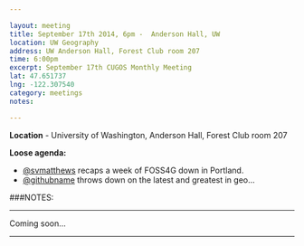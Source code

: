 ```yaml
---

layout: meeting
title: September 17th 2014, 6pm -  Anderson Hall, UW
location: UW Geography
address: UW Anderson Hall, Forest Club room 207
time: 6:00pm
excerpt: September 17th CUGOS Monthly Meeting
lat: 47.651737
lng: -122.307540
category: meetings
notes: 

---
```


**Location** - University of Washington, Anderson Hall, Forest Club room 207

__Loose agenda:__

- [@svmatthews](github.com/svmatthews) recaps a week of FOSS4G down in Portland.
- [@githubname](cugos.org) throws down on the latest and greatest in geo...


###NOTES:

---

Coming soon...

---
